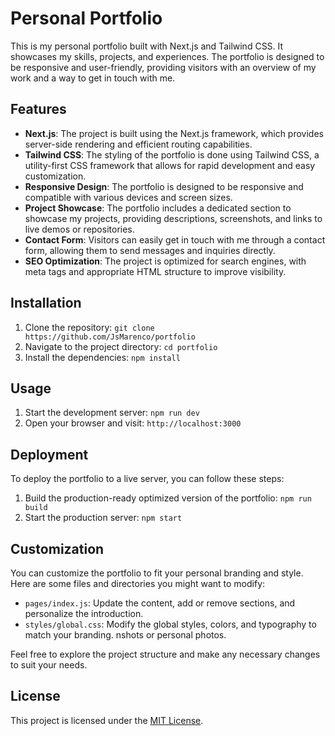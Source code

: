# Personal Portfolio

This is my personal portfolio built with Next.js and Tailwind CSS. It showcases my skills, projects, and experiences. The portfolio is designed to be responsive and user-friendly, providing visitors with an overview of my work and a way to get in touch with me.

## Features

- **Next.js**: The project is built using the Next.js framework, which provides server-side rendering and efficient routing capabilities.
- **Tailwind CSS**: The styling of the portfolio is done using Tailwind CSS, a utility-first CSS framework that allows for rapid development and easy customization.
- **Responsive Design**: The portfolio is designed to be responsive and compatible with various devices and screen sizes.
- **Project Showcase**: The portfolio includes a dedicated section to showcase my projects, providing descriptions, screenshots, and links to live demos or repositories.
- **Contact Form**: Visitors can easily get in touch with me through a contact form, allowing them to send messages and inquiries directly.
- **SEO Optimization**: The project is optimized for search engines, with meta tags and appropriate HTML structure to improve visibility.

## Installation

1. Clone the repository: `git clone https://github.com/JsMarenco/portfolio`
2. Navigate to the project directory: `cd portfolio`
3. Install the dependencies: `npm install`

## Usage

1. Start the development server: `npm run dev`
2. Open your browser and visit: `http://localhost:3000`

## Deployment

To deploy the portfolio to a live server, you can follow these steps:

1. Build the production-ready optimized version of the portfolio: `npm run build`
2. Start the production server: `npm start`

## Customization

You can customize the portfolio to fit your personal branding and style. Here are some files and directories you might want to modify:

- `pages/index.js`: Update the content, add or remove sections, and personalize the introduction.
- `styles/global.css`: Modify the global styles, colors, and typography to match your branding.
nshots or personal photos.

Feel free to explore the project structure and make any necessary changes to suit your needs.

## License

This project is licensed under the [MIT License](LICENSE).
